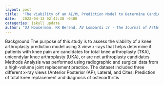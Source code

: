 ```yaml
---
layout: post
title:  "The Viability of an AI/ML Prediction Model to Determine Candidates for Knee Arthroplasty"
date:   2022-04-12 02:42:38 -0400
categories: jekyll update
author: "DJ Houserman, KR Berend, AV Lombardi Jr - The Journal of Arthroplasty, 2022"
---
```

Background The purpose of this study is to assess the viability of a knee arthroplasty prediction model using 3 view x-rays that helps determine if patients with knee pain are candidates for total knee arthroplasty (TKA), unicondylar knee arthroplasty (UKA), or are not arthroplasty candidates. Methods Analysis was performed using radiographic and surgical data from a high-volume joint replacement practice. The dataset included three different x-ray views (Anterior Posterior (AP), Lateral, and Cites: Prediction of total knee replacement and diagnosis of osteoarthritis